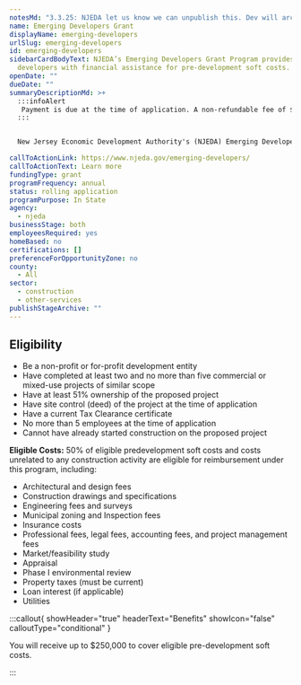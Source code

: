 ```yaml
---
notesMd: "3.3.25: NJEDA let us know we can unpublish this. Dev will archive this."
name: Emerging Developers Grant
displayName: emerging-developers
urlSlug: emerging-developers
id: emerging-developers
sidebarCardBodyText: NJEDA’s Emerging Developers Grant Program provides emerging
  developers with financial assistance for pre-development soft costs.
openDate: ""
dueDate: ""
summaryDescriptionMd: >+
  :::infoAlert
   Payment is due at the time of application. A non-refundable fee of $1,000 is required per application.
  :::


  New Jersey Economic Development Authority's (NJEDA) Emerging Developers Grant Program provides you with financial assistance for pre-development soft costs. This program aims to help you enhance networks, access capital, and expand your existing portfolio.

callToActionLink: https://www.njeda.gov/emerging-developers/
callToActionText: Learn more
fundingType: grant
programFrequency: annual
status: rolling application
programPurpose: In State
agency:
  - njeda
businessStage: both
employeesRequired: yes
homeBased: no
certifications: []
preferenceForOpportunityZone: no
county:
  - All
sector:
  - construction
  - other-services
publishStageArchive: ""
---
```


## Eligibility

- Be a non-profit or for-profit development entity
- Have completed at least two and no more than five commercial or mixed-use projects of similar scope
- Have at least 51% ownership of the proposed project
- Have site control (deed) of the project at the time of application
- Have a current Tax Clearance certificate
- No more than 5 employees at the time of application
- Cannot have already started construction on the proposed project

**Eligible Costs:** 50% of eligible predevelopment soft costs and costs unrelated to any construction activity are eligible for reimbursement under this program, including:

- Architectural and design fees
- Construction drawings and specifications
- Engineering fees and surveys
- Municipal zoning and Inspection fees
- Insurance costs
- Professional fees, legal fees, accounting fees, and project management fees
- Market/feasibility study
- Appraisal
- Phase I environmental review
- Property taxes (must be current)
- Loan interest (if applicable)
- Utilities

:::callout{ showHeader="true" headerText="Benefits" showIcon="false" calloutType="conditional" }

You will receive up to $250,000 to cover eligible pre-development soft costs.

:::
